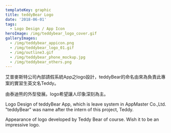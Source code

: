 ```yaml
---
templateKey: graphic
title: teddyBear Logo
date: '2018-06-01'
tags:
  - Logo Design / App Icon
heroImage: /img/teddybear_logo_cover.gif
galleryImages:
  - /img/teddybear_appicon.png
  - /img/teddybear_logo_01.gif
  - /img/outline3.gif
  - /img/teddybear_phone_mockup.jpg
  - /img/teddybear_others.png
---
```

艾普麥斯特公司內部請假系統App之logo設計，teddyBear的命名由來為負責此專案的實習生英文名Teddy。

由泰迪熊的外型發展。logo希望讓人印象深刻為主。

Logo Design of teddyBear App, which is leave system in AppMaster Co.,Ltd. "teddyBear" was name after the intern of this project, Teddy.

Appearance of logo developed by Teddy Bear of course. Wish it to be an impressive logo.
